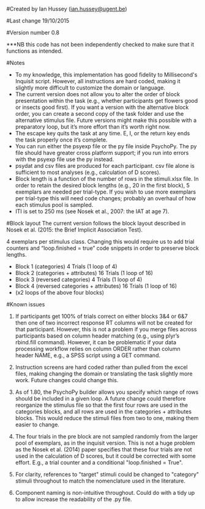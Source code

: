 #Created by
Ian Hussey (ian.hussey@ugent.be)

#Last change
19/10/2015

#Version number
0.8

***NB this code has not been independently checked to make sure that it functions as intended.

#Notes
- To my knowledge, this implementation has good fidelity to Millisecond's Inquisit script. However, all instructions are hard coded, making it slightly more difficult to customize the domain or language.
- The current version does not allow you to alter the order of block presentation within the task (e.g., whether participants get flowers good or insects good first). If you want a version with the alternative block order, you can create a second copy of the task folder and use the alternative stimulus file. Future versions might make this possible with a preparatory loop, but it’s more effort than it’s worth right now.
- The escape key quits the task at any time. E, I, or the return key ends the task properly once it’s complete.
- You can run either the psyexp file or the py file inside PsychoPy. The py file should have greater cross platform support; if you run into errors with the psyexp file use the py instead.
- psydat and csv files are produced for each participant. csv file alone is sufficient to most analyses (e.g., calculation of D scores).
- Block length is a function of the number of rows in the stimuli.xlsx file. In order to retain the desired block lengths (e.g., 20 in the first block), 5 exemplars are needed per trial-type. If you wish to use more exemplars per trial-type this will need code changes; probably an overhaul of how each stimulus pool is sampled. 
- ITI is set to 250 ms (see Nosek et al., 2007: the IAT at age 7).

#Block layout
The current version follows the block layout described in Nosek et al. (2015: the Brief Implicit Association Test).

4 exemplars per stimulus class. Changing this would require us to add trial counters and “loop.finished = true” code snippets in order to preserve block lengths.

- Block 1 (categories) 4 Trials (1 loop of 4)
- Block 2 (categories + attributes) 16 Trials (1 loop of 16)
- Block 3 (reversed categories) 4 Trials (1 loop of 4)
- Block 4 (reversed categories + attributes) 16 Trials (1 loop of 16)
- (x2 loops of the above four blocks)

#Known issues
1. If participants get 100% of trials correct on either blocks 3&4 or 6&7 then one of two incorrect response RT columns will not be created for that participant. However, this is not a problem if you merge files across participants based on column header matching (e.g., using plyr’s rbind.fill command). However, it can be problematic if your data processing workflow relies on column ORDER rather than column header NAME, e.g., a SPSS script using a GET command.

2. Instruction screens are hard coded rather than pulled from the excel files, making changing the domain or translating the task slightly more work. Future changes could change this.

3. As of 1.80, the PsychoPy builder allows you specify which range of rows should be included in a given loop. A future change could therefore reorganize the stimulus file so that the first four rows are used in the categories blocks, and all rows are used in the categories + attributes blocks. This would reduce the stimuli files from two to one, making them easier to change. 

4. The four trials in the pre block are not sampled randomly from the larger pool of exemplars, as in the inquisit version. This is not a huge problem as the Nosek et al. (2014) paper specifies that these four trials are not used in the calculation of D scores, but it could be corrected with some effort. E.g., a trial counter and a conditional "loop.finished = True".

5. For clarity, references to "target" stimuli could be changed to "category" stimuli throughout to match the nomenclature used in the literature. 

6. Component naming is non-intuitive throughout. Could do with a tidy up to allow increase the readability of the .py file. 